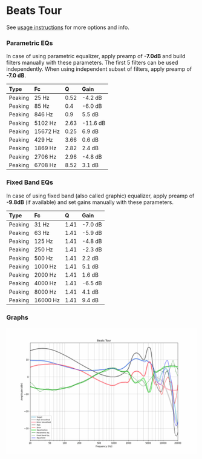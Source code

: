 # Beats Tour
See [usage instructions](https://github.com/jaakkopasanen/AutoEq#usage) for more options and info.

### Parametric EQs
In case of using parametric equalizer, apply preamp of **-7.0dB** and build filters manually
with these parameters. The first 5 filters can be used independently.
When using independent subset of filters, apply preamp of **-7.0 dB**.

| Type    | Fc       |    Q | Gain     |
|:--------|:---------|:-----|:---------|
| Peaking | 25 Hz    | 0.52 | -4.2 dB  |
| Peaking | 85 Hz    | 0.4  | -6.0 dB  |
| Peaking | 846 Hz   | 0.9  | 5.5 dB   |
| Peaking | 5102 Hz  | 2.63 | -11.6 dB |
| Peaking | 15672 Hz | 0.25 | 6.9 dB   |
| Peaking | 429 Hz   | 3.66 | 0.6 dB   |
| Peaking | 1869 Hz  | 2.82 | 2.4 dB   |
| Peaking | 2706 Hz  | 2.96 | -4.8 dB  |
| Peaking | 6708 Hz  | 8.52 | 3.1 dB   |

### Fixed Band EQs
In case of using fixed band (also called graphic) equalizer, apply preamp of **-9.8dB**
(if available) and set gains manually with these parameters.

| Type    | Fc       |    Q | Gain    |
|:--------|:---------|:-----|:--------|
| Peaking | 31 Hz    | 1.41 | -7.0 dB |
| Peaking | 63 Hz    | 1.41 | -5.9 dB |
| Peaking | 125 Hz   | 1.41 | -4.8 dB |
| Peaking | 250 Hz   | 1.41 | -2.3 dB |
| Peaking | 500 Hz   | 1.41 | 2.2 dB  |
| Peaking | 1000 Hz  | 1.41 | 5.1 dB  |
| Peaking | 2000 Hz  | 1.41 | 1.6 dB  |
| Peaking | 4000 Hz  | 1.41 | -6.5 dB |
| Peaking | 8000 Hz  | 1.41 | 4.1 dB  |
| Peaking | 16000 Hz | 1.41 | 9.4 dB  |

### Graphs
![](./Beats%20Tour.png)
